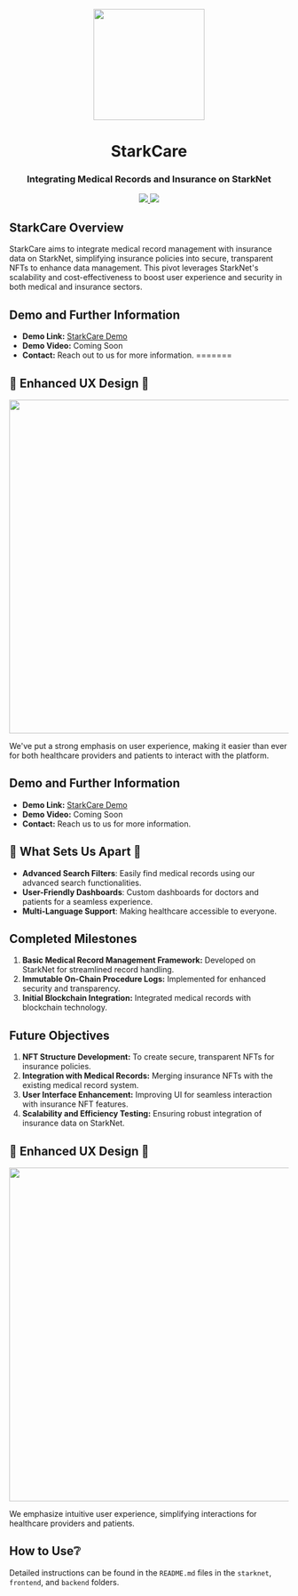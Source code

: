<!-- logo -->
<p align="center">
  <img width='200' src="https://starkware.co/wp-content/uploads/2021/05/StarkNet-Icon.png">
</p>

<!-- tag line -->
<h1 align='center'>StarkCare</h1>
<h3 align='center'>Integrating Medical Records and Insurance on StarkNet</h3>

<!-- primary badges -->
<p align="center">
  <a href="https://starkware.co/">
    <img src="https://img.shields.io/badge/powered_by-StarkWare-navy">
  </a>
  <a href="#">
    <img src="https://img.shields.io/badge/UX_Design-Advanced-green">
  </a>
</p>

## StarkCare Overview

StarkCare aims to integrate medical record management with insurance data on StarkNet, simplifying insurance policies into secure, transparent NFTs to enhance data management. This pivot leverages StarkNet's scalability and cost-effectiveness to boost user experience and security in both medical and insurance sectors.

## Demo and Further Information
- **Demo Link:** [StarkCare Demo](https://starkcare-demo.vercel.app/)
- **Demo Video:** Coming Soon
- **Contact:** Reach out to us for more information.
=======
## 🎨 Enhanced UX Design 🎨
<p align="center">
  <img width='600' src="[./diagram/ux_design.png]">
</p>

We've put a strong emphasis on user experience, making it easier than ever for both healthcare providers and patients to interact with the platform.

## Demo and Further Information
- **Demo Link:** [StarkCare Demo](https://starkcare-demo.vercel.app/)
- **Demo Video:** Coming Soon
- **Contact:** Reach us to us for more information.

## 🌟 What Sets Us Apart 🌟
- **Advanced Search Filters**: Easily find medical records using our advanced search functionalities.
- **User-Friendly Dashboards**: Custom dashboards for doctors and patients for a seamless experience.
- **Multi-Language Support**: Making healthcare accessible to everyone.

## Completed Milestones
1. **Basic Medical Record Management Framework:** Developed on StarkNet for streamlined record handling.
2. **Immutable On-Chain Procedure Logs:** Implemented for enhanced security and transparency.
3. **Initial Blockchain Integration:** Integrated medical records with blockchain technology.

## Future Objectives
1. **NFT Structure Development:** To create secure, transparent NFTs for insurance policies.
2. **Integration with Medical Records:** Merging insurance NFTs with the existing medical record system.
3. **User Interface Enhancement:** Improving UI for seamless interaction with insurance NFT features.
4. **Scalability and Efficiency Testing:** Ensuring robust integration of insurance data on StarkNet.

## 🎨 Enhanced UX Design 🎨
<p align="center">
  <img width='600' src="./diagram/ux_design.png">
</p>

We emphasize intuitive user experience, simplifying interactions for healthcare providers and patients.

## How to Use❔
Detailed instructions can be found in the `README.md` files in the `starknet`, `frontend`, and `backend` folders.
